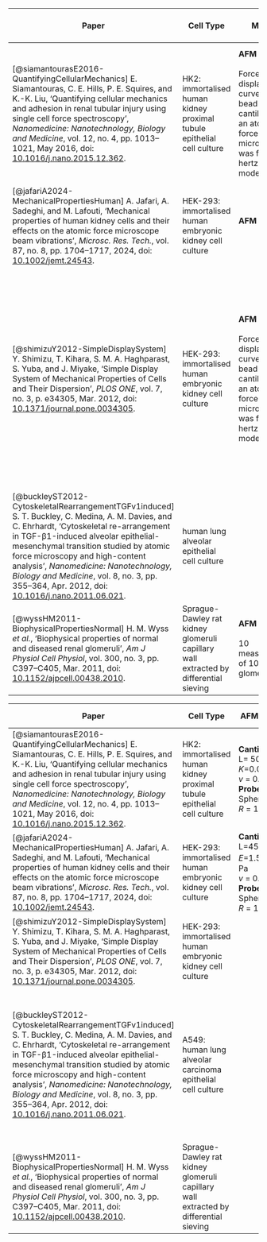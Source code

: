 
| Paper                                                                                                                                                                                                                                                                                                                                                                                                                                                 | Cell Type                                                                            | Method                                                                                                                                   | Youngs Modulus $E$ Pa | Contribution                                                                                                                                                                                                                                                                                                                  |
| ----------------------------------------------------------------------------------------------------------------------------------------------------------------------------------------------------------------------------------------------------------------------------------------------------------------------------------------------------------------------------------------------------------------------------------------------------- | ------------------------------------------------------------------------------------ | ---------------------------------------------------------------------------------------------------------------------------------------- | --------------------- | ----------------------------------------------------------------------------------------------------------------------------------------------------------------------------------------------------------------------------------------------------------------------------------------------------------------------------- |
| [@siamantourasE2016-QuantifyingCellularMechanics]  E. Siamantouras, C. E. Hills, P. E. Squires, and K.-K. Liu, ‘Quantifying cellular mechanics and adhesion in renal tubular injury using single cell force spectroscopy’, _Nanomedicine: Nanotechnology, Biology and Medicine_, vol. 12, no. 4, pp. 1013–1021, May 2016, doi: [10.1016/j.nano.2015.12.362](https://doi.org/10.1016/j.nano.2015.12.362).                                              | HK2: immortalised human kidney proximal tubule  epithelial cell culture              | **AFM**<br><br>Force displacement curve from a bead tipped cantilever on an atomic force microscope was fitted to a hertz contact model. | 320 Pa                | "The average calculated value of $E$ modulus for the control cells was 320Pa while for the  treated cells was 549Pa, indicating a raise of 71% that signifies a dramatic increase in cell  stiffness upon treatment."                                                                                                         |
| [@jafariA2024-MechanicalPropertiesHuman]  A. Jafari, A. Sadeghi, and M. Lafouti, ‘Mechanical properties of human kidney cells and their effects on the atomic force microscope beam vibrations’, _Microsc. Res. Tech._, vol. 87, no. 8, pp. 1704–1717, 2024, doi: [10.1002/jemt.24543](https://doi.org/10.1002/jemt.24543).                                                                                                                           | HEK-293: immortalised human embryonic kidney cell culture                            | **AFM**<br><br>                                                                                                                          | 539.8 Pa              | Cantilever:<br>L=450$\micro$m<br>$E$=1.5$\times 10^{11}$ Pa<br>$v$ = 0.28<br>Probe:<br>Spherical<br>$R$ = 10nm<br>                                                                                                                                                                                                            |
| [@shimizuY2012-SimpleDisplaySystem]  Y. Shimizu, T. Kihara, S. M. A. Haghparast, S. Yuba, and J. Miyake, ‘Simple Display System of Mechanical Properties of Cells and Their Dispersion’, _PLOS ONE_, vol. 7, no. 3, p. e34305, Mar. 2012, doi: [10.1371/journal.pone.0034305](https://doi.org/10.1371/journal.pone.0034305).                                                                                                                          | HEK-293: immortalised human embryonic kidney cell culture                            | **AFM**<br><br>Force displacement curve from a bead tipped cantilever on an atomic force microscope was fitted to a hertz contact model. | 410 Pa                | The mode value ($x_{0}$) of the Young’s modulus of HEK293 cells was 410 Pa. The variance parameters $w$ was 0.757.<br>"All experiments were performed using more than 100 cells, and each cell was examined at more than 25 points on the top of the cell. The median value was adopted for the Young’s modulus of each cell" |
| [@buckleyST2012-CytoskeletalRearrangementTGFv1induced]  S. T. Buckley, C. Medina, A. M. Davies, and C. Ehrhardt, ‘Cytoskeletal re-arrangement in TGF-β1-induced alveolar epithelial-mesenchymal transition studied by atomic force microscopy and high-content analysis’, _Nanomedicine: Nanotechnology, Biology and Medicine_, vol. 8, no. 3, pp. 355–364, Apr. 2012, doi: [10.1016/j.nano.2011.06.021](https://doi.org/10.1016/j.nano.2011.06.021). | human lung alveolar epithelial cell culture                                          |                                                                                                                                          |                       |                                                                                                                                                                                                                                                                                                                               |
| [@wyssHM2011-BiophysicalPropertiesNormal]  H. M. Wyss _et al._, ‘Biophysical properties of normal and diseased renal glomeruli’, _Am J Physiol Cell Physiol_, vol. 300, no. 3, pp. C397–C405, Mar. 2011, doi: [10.1152/ajpcell.00438.2010](https://doi.org/10.1152/ajpcell.00438.2010).                                                                                                                                                               | Sprague-Dawley rat kidney glomeruli capillary wall extracted by differential sieving | **AFM**<br><br>10 measurements of 10 different glomeruli                                                                                 | 2,300 $\pm$ 160 Pa    |                                                                                                                                                                                                                                                                                                                               |


| Paper                                                                                                                                                                                                                                                                                                                                                                                                                                                 | Cell Type                                                                            | AFM Setup                                                                                                        | Scope                                                                                                                                                                   | Cell Elasticity                                                   |
| ----------------------------------------------------------------------------------------------------------------------------------------------------------------------------------------------------------------------------------------------------------------------------------------------------------------------------------------------------------------------------------------------------------------------------------------------------- | ------------------------------------------------------------------------------------ | ---------------------------------------------------------------------------------------------------------------- | ----------------------------------------------------------------------------------------------------------------------------------------------------------------------- | ----------------------------------------------------------------- |
| [@siamantourasE2016-QuantifyingCellularMechanics]  E. Siamantouras, C. E. Hills, P. E. Squires, and K.-K. Liu, ‘Quantifying cellular mechanics and adhesion in renal tubular injury using single cell force spectroscopy’, _Nanomedicine: Nanotechnology, Biology and Medicine_, vol. 12, no. 4, pp. 1013–1021, May 2016, doi: [10.1016/j.nano.2015.12.362](https://doi.org/10.1016/j.nano.2015.12.362).                                              | HK2: immortalised human kidney proximal tubule  epithelial cell culture              | **Cantilever**:<br>L= 500µm<br>$K$=0.03n/m<br>$v$ = 0.28<br>**Probe**:<br>Spherical<br>$R$ = 11µm                | each 5 times immediately above the nucleus                                                                                                                              | **control**: 320Pa <br>cells treated with TGF-β1: 549 Pa          |
| [@jafariA2024-MechanicalPropertiesHuman]  A. Jafari, A. Sadeghi, and M. Lafouti, ‘Mechanical properties of human kidney cells and their effects on the atomic force microscope beam vibrations’, _Microsc. Res. Tech._, vol. 87, no. 8, pp. 1704–1717, 2024, doi: [10.1002/jemt.24543](https://doi.org/10.1002/jemt.24543).                                                                                                                           | HEK-293: immortalised human embryonic kidney cell culture                            | **Cantilever**:<br>L=450 µm<br>$E$=1.5$\times 10^{11}$ Pa<br>$v$ = 0.28<br>**Probe**:<br>Spherical<br>$R$ = 10nm | did not elaborate                                                                                                                                                       | 539.8 Pa                                                          |
| [@shimizuY2012-SimpleDisplaySystem]  Y. Shimizu, T. Kihara, S. M. A. Haghparast, S. Yuba, and J. Miyake, ‘Simple Display System of Mechanical Properties of Cells and Their Dispersion’, _PLOS ONE_, vol. 7, no. 3, p. e34305, Mar. 2012, doi: [10.1371/journal.pone.0034305](https://doi.org/10.1371/journal.pone.0034305).                                                                                                                          | HEK-293: immortalised human embryonic kidney cell culture                            |                                                                                                                  | **AFM**<br>The median of value of over 100 cells examined at 25 points each.                                                                                            | mode value ($x_{0}$): 410 Pa <br>variance ($w$): 0.757            |
| [@buckleyST2012-CytoskeletalRearrangementTGFv1induced]  S. T. Buckley, C. Medina, A. M. Davies, and C. Ehrhardt, ‘Cytoskeletal re-arrangement in TGF-β1-induced alveolar epithelial-mesenchymal transition studied by atomic force microscopy and high-content analysis’, _Nanomedicine: Nanotechnology, Biology and Medicine_, vol. 8, no. 3, pp. 355–364, Apr. 2012, doi: [10.1016/j.nano.2011.06.021](https://doi.org/10.1016/j.nano.2011.06.021). | A549: human lung alveolar carcinoma epithelial cell culture                          |                                                                                                                  | On each cell, a 4 × 4 grid of force-distance curves was collected in at least 5 different positions (avoiding the nucleus and the very edge) producing over 750 curves. | On Glass: 8300 $\pm$ 1100 Pa<br>On collagen I: 9100 $\pm$ 2900 Pa |
| [@wyssHM2011-BiophysicalPropertiesNormal]  H. M. Wyss _et al._, ‘Biophysical properties of normal and diseased renal glomeruli’, _Am J Physiol Cell Physiol_, vol. 300, no. 3, pp. C397–C405, Mar. 2011, doi: [10.1152/ajpcell.00438.2010](https://doi.org/10.1152/ajpcell.00438.2010).                                                                                                                                                               | Sprague-Dawley rat kidney glomeruli capillary wall extracted by differential sieving |                                                                                                                  | 10 measurements each of 10 different glomeruli                                                                                                                          | 2,300 $\pm$ 160 Pa                                                |
